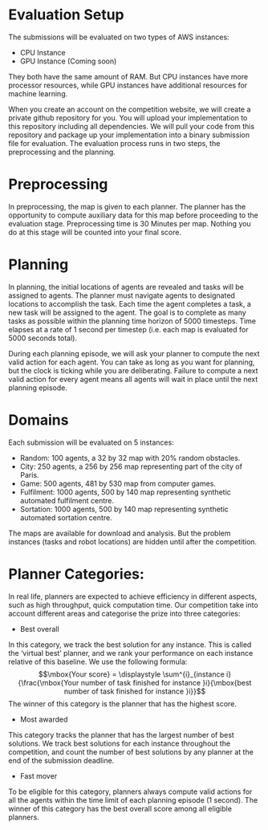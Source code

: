 # Evaluation Setup
The submissions will be evaluated on two types of AWS instances:
- CPU Instance
- GPU Instance (Coming soon)
  
They both have the same amount of RAM. But CPU instances have more processor resources, while GPU instances have additional resources for machine learning.

When you create an account on the competition website, we will create a private github repository for you. You will upload your implementation to this repository including all dependencies. We will pull your code from this repository and package up your implementation into a binary submission file for evaluation. The evaluation process runs in two steps, the preprocessing and the planning.

# Preprocessing
In preprocessing, the map is given to each planner. The planner has the opportunity to compute auxiliary data for this map before proceeding to the evaluation stage. 
Preprocessing time is 30 Minutes per map. Nothing you do at this stage will be counted into your final score.

# Planning
In planning, the initial locations of agents are revealed and  tasks will be assigned to agents.
The planner must navigate agents to designated locations to accomplish the task. Each time the agent completes a task, a new task will be assigned to the agent. The goal is to complete as many tasks as possible within the planning time horizon of 5000 timesteps. Time elapses at a rate of 1 second per timestep (i.e. each map is evaluated for 5000 seconds total).
 
During each planning episode, we will ask your planner to compute the next valid action for each agent. You can take as long as you want for planning, but the clock is ticking while you are deliberating. Failure to compute a next valid action for every agent means all agents will wait in place until the next planning episode.

# Domains
Each submission will be evaluated on 5 instances:
- Random: 100 agents, a 32 by 32 map with 20% random obstacles.
- City: 250 agents, a 256 by 256 map representing part of the city of Paris.
- Game: 500 agents, 481 by 530 map from computer games.
- Fulfilment: 1000 agents, 500 by 140 map representing synthetic automated fulfilment centre.
- Sortation: 1000 agents, 500 by 140 map representing synthetic automated sortation centre.

The maps are available for download and analysis. But the problem instances (tasks and robot locations) are hidden until after the competition.


# Planner Categories:
In real life, planners are expected to achieve efficiency in different aspects, such as high  throughput, quick computation time. Our competition take into account different areas and categorise the prize into three categories:
- Best overall
  
In this category, we track the best solution for any instance. 
This is called the ‘virtual best’ planner, and we rank your performance on each instance relative of this baseline. We use the following formula:
$$\mbox{Your score} = \displaystyle \sum^{i}_{instance i}{\frac{\mbox{Your number of task finished for instance }i}{\mbox{best number of task finished for instance }i}}$$
The winner of this category is the planner that has the highest score.

- Most awarded
  
This category tracks the planner that has the largest number of best solutions. 
We track best solutions for each instance throughout the competition, and count the number of best solutions by any planner at the end of the submission deadline.

- Fast mover

To be eligible for this category, planners always compute valid actions for all the agents within the time limit of each planning episode (1 second). The winner of this category has the best overall score among all eligible planners.